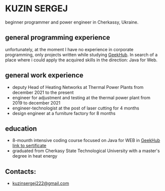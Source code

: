# KUZIN SERGEJ
beginner programmer and power engineer in Cherkassy, Ukraine.


## general programming experience
unfortunately, at the moment I have no experience in corporate programming, only projects written while studying [GeekHub](https://geekhub.ck.ua/).
In search of a place where i could apply the acquired skills in the direction: Java for Web.


## general work experience
* deputy Head of Heating Networks at Thermal Power Plants from december 2021 to the present
* engineer for adjustment and testing at the thermal power plant from 2019 to december 2021
* engineer-technologist at the post of laser cutting for 4 months
* design engineer at a furniture factory for 8 months

## education
* 8-mounth intensive coding course focused on Java for WEB in [GeekHub](https://geekhub.ck.ua/) [link to sertificate](https://drive.google.com/file/d/1yXZs3OL19Cr9CW2nprUtjnqNdUKSYuJP/view?usp=sharing)
* graduated from Cherkasy State Technological University with a master's degree in heat energy

## Contacts:
* kuzinsergej222@gmail.com
